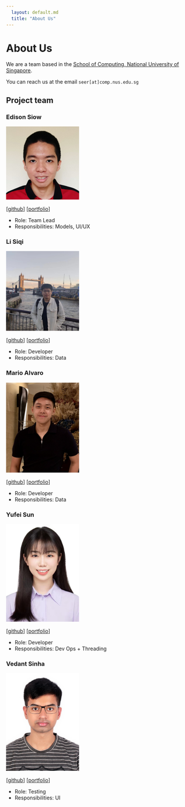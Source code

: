 ```yaml
---
  layout: default.md
  title: "About Us"
---
```


# About Us

We are a team based in the [School of Computing, National University of Singapore](http://www.comp.nus.edu.sg).

You can reach us at the email `seer[at]comp.nus.edu.sg`

## Project team

### Edison Siow

<img src="images/seraphimstreets.png" width="200px">

[[github](https://github.com/seraphimstreets)]
[[portfolio](team/seraphimstreets.md)]

* Role: Team Lead
* Responsibilities: Models, UI/UX

### Li Siqi

<img src="images/siqirua.png" width="200px">

[[github](http://github.com/siqirua)]
[[portfolio](team/siqirua.md)]

* Role: Developer
* Responsibilities: Data

### Mario Alvaro

<img src="images/marioalvaro.png" width="200px">

[[github](http://github.com/marioalvaro)] [[portfolio](team/marioalvaro.md)]


* Role: Developer
* Responsibilities: Data

### Yufei Sun

<img src="images/feifeiraindrops.png" width="200px">

[[github](http://github.com/feifeiraindrops)]
[[portfolio](team/feifeiraindrops.md)]

* Role: Developer
* Responsibilities: Dev Ops + Threading

### Vedant Sinha

<img src="images/sinhavedant.png" width="200px">

[[github](https://github.com/SinhaVedant)]
[[portfolio](team/sinhavedant.md)]

* Role: Testing
* Responsibilities: UI
